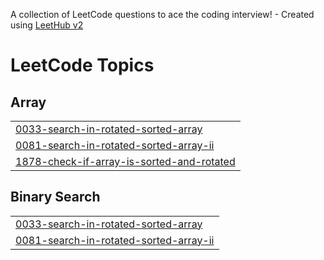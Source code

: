 A collection of LeetCode questions to ace the coding interview! - Created using [LeetHub v2](https://github.com/arunbhardwaj/LeetHub-2.0)
<!---LeetCode Topics Start-->
# LeetCode Topics
## Array
|  |
| ------- |
| [0033-search-in-rotated-sorted-array](https://github.com/vaibhavv144/leetcode_ques/tree/master/0033-search-in-rotated-sorted-array) |
| [0081-search-in-rotated-sorted-array-ii](https://github.com/vaibhavv144/leetcode_ques/tree/master/0081-search-in-rotated-sorted-array-ii) |
| [1878-check-if-array-is-sorted-and-rotated](https://github.com/vaibhavv144/leetcode_ques/tree/master/1878-check-if-array-is-sorted-and-rotated) |
## Binary Search
|  |
| ------- |
| [0033-search-in-rotated-sorted-array](https://github.com/vaibhavv144/leetcode_ques/tree/master/0033-search-in-rotated-sorted-array) |
| [0081-search-in-rotated-sorted-array-ii](https://github.com/vaibhavv144/leetcode_ques/tree/master/0081-search-in-rotated-sorted-array-ii) |
<!---LeetCode Topics End-->